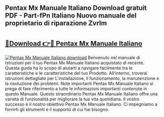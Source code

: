 ## Pentax Mx Manuale Italiano Download gratuit PDF - Part-fPn Italiano Nuovo manuale del proprietario di riparazione ZvrIm

# <h2><a href="http://dfa68df.blite.top/?on=Pentax+Mx+Manuale+Italiano">🔗Download 👉🔴 Pentax Mx Manuale Italiano</a></h2>

[![Pentax Mx Manuale Italiano download](https://i.imgur.com/lujVjoI.png)](http://dfa68df.blite.top/?on=Pentax+Mx+Manuale+Italiano)
Benvenuto nel manuale di Istruzioni per il tuo Pentax Mx Manuale Italiano acquistato di recente. Questa guida ha lo scopo di aiutarti a navigare facilmente tra le caratteristiche e le caratteristiche del tuo Prodotto. All'interno, troverai istruzioni dettagliate per L'installazione, il funzionamento, la manutenzione e la risoluzione dei problemi. Note importanti Pentax Mx Manuale Italiano si prega di fare riferimento a tutte le informazioni importanti contenute in questo Manuale. Questo straordinario Pentax Mx Manuale Italiano offre una varietà di funzionalità per migliorare la tua vita quotidiana. Il vostro successo è il nostro obiettivo Pentax Mx Manuale Italiano. Ci impegniamo a fornirti gli strumenti e il supporto di cui hai bisogno.
